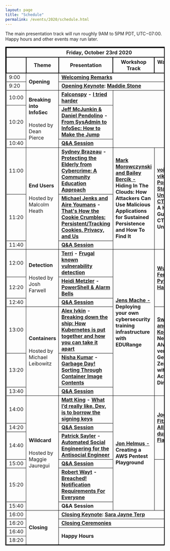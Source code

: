 ```yaml
---
layout: page
title: "Schedule"
permalink: /events/2020/schedule.html
---
```


<style>
table{
    border-collapse: collapse;
    border-spacing: 0;
    border:2px solid #000000;
}

th{
    border:2px solid #000000;
}

td{
    border:1px solid #000000;
}
</style>


The main presentation track will run roughly 9AM to 5PM PDT, UTC−07:00. Happy hours and other events may run later.

<table border="1">
  <th colspan="5">Friday, October 23rd 2020</th>

  <tr>
    <th></th>
    <th>Theme</th>
    <th>Presentation</th>
    <th>Workshop Track</th>
    <th>Walkthrough Track</th>
  </tr>

  <tr>
    <td>9:00</td>
    <td rowspan="2"><strong>Opening</strong></td>
    <td colspan="3"><strong><a href="https://youtu.be/IQ00wfr_xG4?t=679" target="_blank" rel="noopener noreferrer">Welcoming Remarks</a></strong></td>
  </tr>

  <tr>
    <td>9:20</td>
    <td colspan="3" markdown="span"><strong><a href="https://youtu.be/IQ00wfr_xG4?t=1630" target="_blank" rel="noopener noreferrer">Opening Keynote</a>: <a href="speakers.html#Maddie"> Maddie Stone</a></strong></td>
  </tr>

  <tr>
    <td>10:00</td>
    <td rowspan="3"><strong>Breaking into InfoSec <br><br></strong> Hosted by Dean Pierce</td>
    <td colspan="1" markdown="span"><strong><a href="speakers.html#I tried harder">Falconspy</a> - <a href="https://youtu.be/IQ00wfr_xG4?t=4150" target="_blank" rel="noopener noreferrer">I tried harder</a></strong></td>
    <td colspan="2" rowspan="3" markdown="span"></td>
  </tr>

  <tr>
    <td>10:20</td>
    <td colspan="1" markdown="span"><strong><a href="speakers.html#From SysAdmin to InfoSec: How to Make the Jump">Jeff McJunkin & Daniel Pendolino</a> - <a href="https://youtu.be/IQ00wfr_xG4?t=5275" target="_blank" rel="noopener noreferrer">From SysAdmin to InfoSec: How to Make the Jump</a></strong></td>
  </tr>

  <tr>
    <td>10:40</td>
    <td colspan="1" markdown="span"><strong><a href="https://youtu.be/IQ00wfr_xG4?t=6708" target="_blank" rel="noopener noreferrer">Q&A Session</a></strong></td>
  </tr>

  <tr>
    <td>11:00</td>
    <td rowspan="3"><strong>End Users</strong> <br><br>Hosted by Malcolm Heath</td>
    <td colspan="1" markdown="span"><strong><a href="speakers.html#Protecting the Elderly from Cybercrime: A Community Education">Sydney Brazeau</a> - <a href="https://youtu.be/IQ00wfr_xG4?t=7762" target="_blank" rel="noopener noreferrer">Protecting the Elderly from Cybercrime: A Community Education Approach</a></strong></td>
    <td colspan="1" rowspan="3" markdown="span"><strong><a href="workshops.html#Hiding In The Clouds: How Attackers Can Use Malicious Applications for Sustained Persistence and  How To Find It">Mark Morowczynski and Bailey Bercik - </a>Hiding In The Clouds: How Attackers Can Use Malicious Applications for Sustained Persistence and  How To Find It</strong></td>
    <td colspan="1" rowspan="3" markdown="span"><strong><a href="walkthroughs.html#A Hands-on Guide to CTFs for the Uninitiated">void* vikings, Portland State University's CTF team - </a>A Hands-on Guide to CTFs for the Uninitiated</strong></td>


  </tr>

  <tr>
    <td>11:20</td>
    <td colspan="1" markdown="span"><strong><a href="speakers.html#That's How the Cookie Crumbles: Persistent/Tracking Cookies, Privacy, and Us">Michael Jenks and Aire Youmans</a> - <a href="https://youtu.be/IQ00wfr_xG4?t=8878" target="_blank" rel="noopener noreferrer">That's How the Cookie Crumbles: Persistent/Tracking Cookies, Privacy, and Us</a></strong></td>
  </tr>

  <tr>
    <td>11:40</td>
    <td colspan="1" markdown="span"><strong><a href="https://youtu.be/IQ00wfr_xG4?t=10273" target="_blank" rel="noopener noreferrer">Q&A Session</a></strong></td>
  </tr>

  <tr>
    <td>12:00</td>
    <td rowspan="3"><strong>Detection</strong><br><br> Hosted by Josh Farwell</td>
    <td colspan="1" markdown="span"><strong><a href="speakers.html#Frugal known vulnerability detection">Terri</a> - <a href="https://youtu.be/IQ00wfr_xG4?t=11459" target="_blank" rel="noopener noreferrer">Frugal known vulnerability detection</a></strong></td>
    <td colspan="1" rowspan="6" markdown="span"><strong><a href="workshops.html#Deploying your own cybersecurity training infrastructure with EDURange">Jens Mache - </a>Deploying your own cybersecurity training infrastructure with EDURange</strong></td>
    <td colspan="1" rowspan="3" markdown="span"><strong><a href="walkthroughs.html#Python Web Hackin'">Wu-chang Feng - </a><a href="https://www.youtube.com/watch?v=mm8V6mvuPds">Python Web Hackin'</a></strong></td>
  </tr>

  <tr>
    <td>12:20</td>
    <td colspan="1" markdown="span"><strong><a href="speakers.html#PowerShell & Alarm Bells">Heidi Metzler</a> - <a href="https://youtu.be/IQ00wfr_xG4?t=12701" target="_blank" rel="noopener noreferrer">PowerShell & Alarm Bells</a></strong></td>

  </tr>

  <tr>
    <td>12:40</td>
    <td colspan="1" markdown="span"><strong><a href="https://youtu.be/IQ00wfr_xG4?t=13934" target="_blank" rel="noopener noreferrer">Q&A Session</a></strong></td>
  </tr>

  <tr>
    <td>13:00</td>
    <td rowspan="3"><strong>Containers</strong><br><br>Hosted by Michael Leibowitz</td>
    <td colspan="1" markdown="span"><strong><a href="speakers.html#Breaking down the ship: How Kubernetes is put together and how you can take it apart">Alex Ivkin</a> - <a href="https://youtu.be/IQ00wfr_xG4?t=14910" target="_blank" rel="noopener noreferrer">Breaking down the ship: How Kubernetes is put together and how you can take it apart</a></strong></td>
    <td colspan="1" rowspan="3" markdown="span"><strong><a href="walkthroughs.html#Never trust, Always verify  : Getting to Zero Trust with Azure Active Directory">Swetha Rai and Corissa Koopmans</a> - Never trust, Always verify  : Getting to Zero Trust with Azure Active Directory</strong></td>
  </tr>

  <tr>
    <td>13:20</td>
    <td colspan="1" markdown="span"><strong><a href="speakers.html#Garbage Day! Sorting Through Container Image Contents">Nisha Kumar</a> - <a href="https://youtu.be/IQ00wfr_xG4?t=16198" target="_blank" rel="noopener noreferrer">Garbage Day! Sorting Through Container Image Contents</a></strong></td>

  </tr>

  <tr>
    <td>13:40</td>
    <td colspan="1" markdown="span"><strong><a href="https://youtu.be/IQ00wfr_xG4?t=17292" target="_blank" rel="noopener noreferrer">Q&A Session</a></strong></td>
  </tr>

  <tr>
    <td>14:00</td>
    <td rowspan="6"><strong>Wildcard</strong><br><br> Hosted by Maggie Jauregui</td>
    <td colspan="1" markdown="span"><strong><a href="speakers.html#What I’d really like, Dev, is to borrow the signing keys">Matt King</a> - <a href="https://youtu.be/IQ00wfr_xG4?t=18542" target="_blank" rel="noopener noreferrer">What I’d really like, Dev, is to borrow the signing keys</a></strong></td>
    <td colspan="1" rowspan="6" markdown="span"><strong><a href="workshops.html#Creating a AWS Pentest Playground">Jon Helmus - </a>Creating a AWS Pentest Playground</strong></td>
    <td colspan="1" rowspan="3" markdown="span"><strong><a href="walkthroughs.html#All About dumping SPI Flash">Joe FitzPatrick - </a><a href="https://vimeo.com/471289021/0c01851458">All About dumping SPI Flash</a></strong></td>
  </tr>

  <tr>
    <td>14:20</td>
    <td colspan="1" markdown="span"><strong><a href="https://youtu.be/IQ00wfr_xG4?t=19589" target="_blank" rel="noopener noreferrer">Q&A Session</a></strong></td>
  </tr>

  <tr>
    <td>14:40</td>
    <td colspan="1" markdown="span"><strong><a href="speakers.html#Automated Social Engineering for the Antisocial Engineer">Patrick Sayler</a> - <a href="https://youtu.be/IQ00wfr_xG4?t=20524" target="_blank" rel="noopener noreferrer">Automated Social Engineering for the Antisocial Engineer</a></strong></td>

  </tr>

  <tr>
    <td>15:00</td>
    <td colspan="1" markdown="span"><strong><a href="https://youtu.be/IQ00wfr_xG4?t=21889" target="_blank" rel="noopener noreferrer">Q&A Session</a></strong></td>
    <td colspan="1" rowspan="3" markdown="span"></td>

  </tr>

  <tr>
    <td>15:20</td>
    <td colspan="1" markdown="span"><strong><a href="speakers.html#Breached! Notification Requirements For Everyone">Robert Wayt</a> - <a href="https://youtu.be/IQ00wfr_xG4?t=22953" target="_blank" rel="noopener noreferrer">Breached! Notification Requirements For Everyone</a></strong></td>

  </tr>

  <tr>
    <td>15:40</td>
    <td colspan="1" markdown="span"><strong>Q&A Session</strong></td>
  </tr>

  <tr>
    <td>16:00</td>
      <td rowspan="4"><strong>Closing</strong></td>
    <td colspan="3" markdown="span"><strong><a href="https://youtu.be/IQ00wfr_xG4?t=24327" target="_blank" rel="noopener noreferrer">Closing Keynote</a>: <a href="speakers.html#SJ"> Sara Jayne Terp</a></strong></td>
  </tr>

  <tr>
    <td>16:20</td>
    <td colspan="3" markdown="span"><strong><a href="https://youtu.be/IQ00wfr_xG4?t=28024" target="_blank" rel="noopener noreferrer">Closing Ceremonies</a></strong></td>
  </tr>

  <tr>
    <td>16:40</td>
    <td rowspan="2" colspan="3" markdown="span"><strong>Happy Hours</strong></td>
  </tr>

<tr>
    <td>18:20</td>
</tr>


</table>
